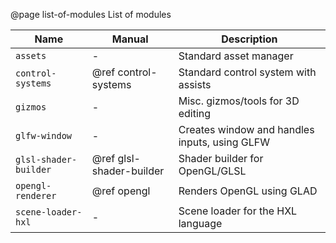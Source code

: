 @page list-of-modules List of modules

| Name                    | Manual                   | Description                                   |
|-------------------------|--------------------------|-----------------------------------------------|
| ``assets``              | -                        | Standard asset manager                        |
| ``control-systems``     | @ref control-systems     | Standard control system with assists          |
| ``gizmos``              | -                        | Misc. gizmos/tools for 3D editing             |
| ``glfw-window``         | -                        | Creates window and handles inputs, using GLFW |
| ``glsl-shader-builder`` | @ref glsl-shader-builder | Shader builder for OpenGL/GLSL                |
| ``opengl-renderer``     | @ref opengl              | Renders OpenGL using GLAD                     |
| ``scene-loader-hxl``    | -                        | Scene loader for the HXL language             |

